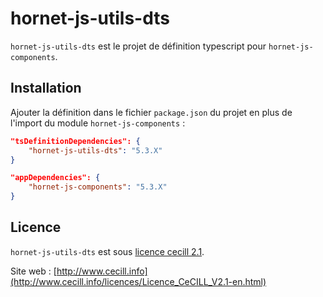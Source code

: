 # hornet-js-utils-dts

`hornet-js-utils-dts` est le projet de définition typescript pour `hornet-js-components`.


## Installation

Ajouter la définition dans le fichier `package.json` du projet en plus de l'import du module `hornet-js-components` :

```json
"tsDefinitionDependencies": {
    "hornet-js-utils-dts": "5.3.X"
}

"appDependencies": {
    "hornet-js-components": "5.3.X"
}
```

## Licence

`hornet-js-utils-dts` est sous [licence cecill 2.1](./LICENSE.md).

Site web : [http://www.cecill.info](http://www.cecill.info/licences/Licence_CeCILL_V2.1-en.html)